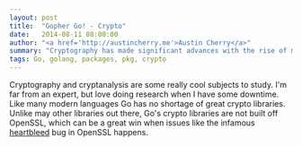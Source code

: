 ```yaml
---
layout: post
title:  "Gopher Go! - Crypto"
date:   2014-08-11 08:00:00
author: "<a href='http://austincherry.me'>Austin Cherry</a>"
summary: "Cryptography has made significant advances with the rise of modern computing. In today's golang article we are going to take a peek at a couple of Go crypto packages."
tags: Go, golang, packages, pkg, crypto
---
```


Cryptography and cryptanalysis are some really cool subjects to study. I'm far from an expert, but love doing research when I have some downtime. Like many modern languages Go has no shortage of great crypto libraries. Unlike may other libraries out there, Go's crypto libraries are not built off OpenSSL, which can be a great win when issues like the infamous [heartbleed](http://heartbleed.com/) bug in OpenSSL happens.
